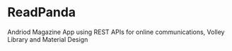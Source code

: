 # ReadPanda
Andriod Magazine App using REST APIs for online communications, Volley Library and Material Design
